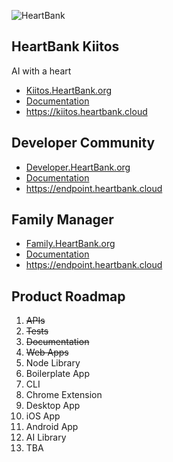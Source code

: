 ![HeartBank](https://cdn.rawgit.com/HeartBank/media/master/heartbank.png "HeartBank")

## HeartBank Kiitos

AI with a heart

- [Kiitos.HeartBank.org](https://github.com/HeartBank/heartbank.github.io)
- [Documentation](https://github.com/HeartBank/heartbank.github.io/wiki/Introduction)
- https://kiitos.heartbank.cloud

## Developer Community
- [Developer.HeartBank.org](https://github.com/HeartBank/developer.heartbank.org)
- [Documentation](https://github.com/HeartBank/developer.heartbank.org/wiki/Introduction)
- https://endpoint.heartbank.cloud

## Family Manager
- [Family.HeartBank.org](https://github.com/HeartBank/family.heartbank.org)
- [Documentation](https://github.com/HeartBank/family.heartbank.org/wiki/Introduction)
- https://endpoint.heartbank.cloud

## Product Roadmap
1. ~~APIs~~
2. ~~Tests~~
3. ~~Documentation~~
4. ~~Web Apps~~
5. Node Library
5. Boilerplate App
6. CLI
7. Chrome Extension
8. Desktop App
9. iOS App
10. Android App
11. AI Library
12. TBA
